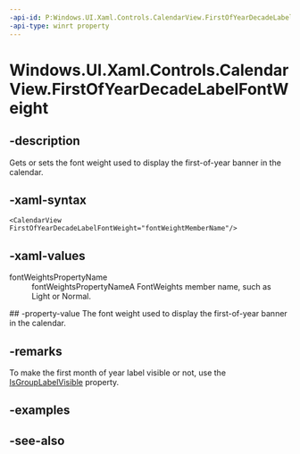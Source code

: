 ```yaml
---
-api-id: P:Windows.UI.Xaml.Controls.CalendarView.FirstOfYearDecadeLabelFontWeight
-api-type: winrt property
---
```


<!-- Property syntax
public Windows.UI.Text.FontWeight FirstOfYearDecadeLabelFontWeight { get;  set; }
-->

# Windows.UI.Xaml.Controls.CalendarView.FirstOfYearDecadeLabelFontWeight

## -description
Gets or sets the font weight used to display the first-of-year banner in the calendar.



## -xaml-syntax
```xaml
<CalendarView FirstOfYearDecadeLabelFontWeight="fontWeightMemberName"/>
```


## -xaml-values
<dl><dt>fontWeightsPropertyName</dt><dd>fontWeightsPropertyNameA FontWeights member name, such as Light or Normal.</dd>
</dl>
## -property-value
The font weight used to display the first-of-year banner in the calendar.

## -remarks
To make the first month of year label visible or not, use the [IsGroupLabelVisible](calendarview_isgrouplabelvisible.md) property.

## -examples

## -see-also
